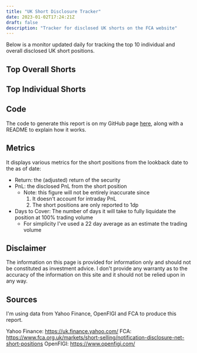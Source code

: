 ```yaml
---
title: "UK Short Disclosure Tracker"
date: 2023-01-02T17:24:21Z
draft: false
description: "Tracker for disclosed UK shorts on the FCA website"
---
```


Below is a monitor updated daily for tracking the top 10 individual and overall disclosed UK short positions.

## Top Overall Shorts
<div class="text-xs" id="secShortTracker"></div>

## Top Individual Shorts
<div class="text-xs" id="fundShortTracker"></div>

## Code
The code to generate this report is on my GitHub page [here](https://github.com/nikulpatel3141/UK-Short-Tracker), along with a README to explain how it works.

## Metrics

It displays various metrics for the short positions from the lookback date to the as of date:
- Return: the (adjusted) return of the security
- PnL: the disclosed PnL from the short position
  - Note: this figure will not be entirely inaccurate since
    1) It doesn't account for intraday PnL
    2) The short positions are only reported to 1dp
- Days to Cover: The number of days it will take to fully liquidate the position at 100% trading volume
  - For simplicity I've used a 22 day average as an estimate the trading volume

## Disclaimer
The information on this page is provided for information only and should not be constituted as investment advice.
I don't provide any warranty as to the accuracy of the information on this site and it should not be relied upon in any way.

## Sources
I'm using data from Yahoo Finance, OpenFIGI and FCA to produce this report.

Yahoo Finance: https://uk.finance.yahoo.com/
FCA: https://www.fca.org.uk/markets/short-selling/notification-disclosure-net-short-positions
OpenFIGI: https://www.openfigi.com/

<script src="/js/short_tracker.js"></script>

